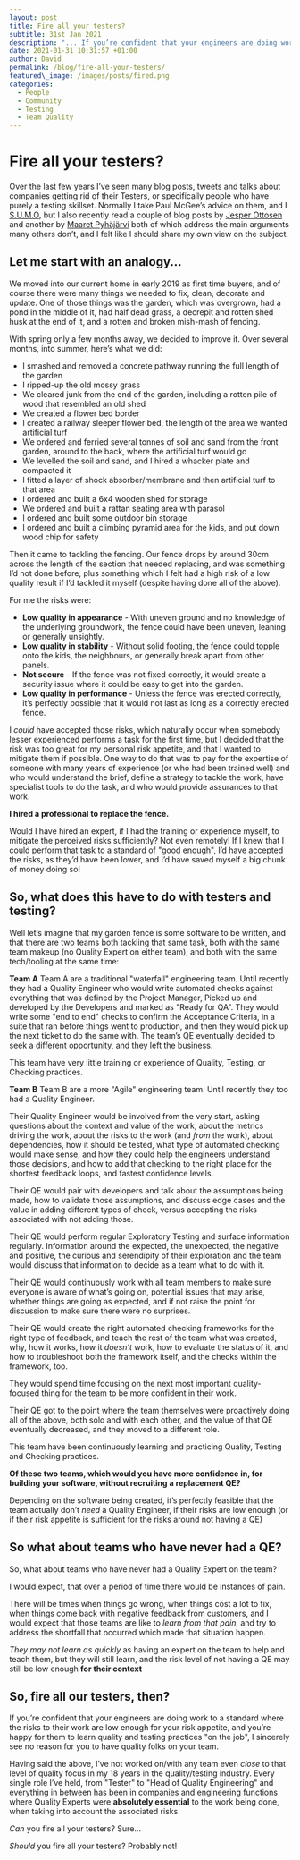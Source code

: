 ```yaml
---
layout: post
title: Fire all your testers?
subtitle: 31st Jan 2021
description: "... If you’re confident that your engineers are doing work to a standard where the risks to their work are low enough for your risk appetite, and you’re happy for them to learn quality and testing practices on the job, I sincerely see no reason for you to have quality folks on your team..."
date: 2021-01-31 10:31:57 +01:00
author: David
permalink: /blog/fire-all-your-testers/
featured\_image: /images/posts/fired.png
categories:
  - People
  - Community
  - Testing
  - Team Quality
---
```

# Fire all your testers?

Over the last few years I’ve seen many blog posts, tweets and talks about companies getting rid of their Testers, or specifically people who have purely a testing skillset. Normally I take Paul McGee’s advice on them, and I [S.U.M.O](https://www.thesumoguy.com/), but I also recently read a couple of blog posts by [Jesper Ottosen](https://jlottosen.wordpress.com/2021/01/25/the-testing-not-the-testers/) and another by [Maaret Pyhäjärvi](https://visible-quality.blogspot.com/2021/01/having-testers-makes-quality-worse.html) both of which address the main arguments many others don’t, and I felt like I should share my own view on the subject.

## Let me start with an analogy...

We moved into our current home in early 2019 as first time buyers, and of course there were many things we needed to fix, clean, decorate and update. One of those things was the garden, which was overgrown, had a pond in the middle of it, had half dead grass, a decrepit and rotten shed husk at the end of it, and a rotten and broken mish-mash of fencing.

With spring only a few months away, we decided to improve it. Over several months, into summer, here’s what we did:
- I smashed and removed a concrete pathway running the full length of the garden
- I ripped-up the old mossy grass
- We cleared junk from the end of the garden, including a rotten pile of wood that resembled an old shed 
- We created a flower bed border
- I created a railway sleeper flower bed, the length of the area we wanted artificial turf
- We ordered and ferried several tonnes of soil and sand from the front garden, around to the back, where the artificial turf would go
- We levelled the soil and sand, and I hired a whacker plate and compacted it
- I fitted a layer of shock absorber/membrane and then artificial turf to that area
- I ordered and built a 6x4 wooden shed for storage
- We ordered and built a rattan seating area with parasol
- I ordered and built some outdoor bin storage
- I ordered and built a climbing pyramid area for the kids, and put down wood chip for safety

Then it came to tackling the fencing. Our fence drops by around 30cm across the length of the section that needed replacing, and was something I’d not done before, plus something which I felt had a high risk of a low quality result if I’d tackled it myself (despite having done all of the above).

For me the risks were:
- **Low quality in appearance** - With uneven ground and no knowledge of the underlying groundwork, the fence could have been uneven, leaning or generally unsightly.
- **Low quality in stability** - Without solid footing, the fence could topple onto the kids, the neighbours, or generally break apart from other panels.
- **Not secure** - If the fence was not fixed correctly, it would create a security issue where it could be easy to get into the garden.
- **Low quality in performance** - Unless the fence was erected correctly, it’s perfectly possible that it would not last as long as a correctly erected fence.

I _could_ have accepted those risks, which naturally occur when somebody lesser experienced performs a task for the first time, but I decided that the risk was too great for my personal risk appetite, and that I wanted to mitigate them if possible.
One way to do that was to pay for the expertise of someone with many years of experience (or who had been trained well) and who would understand the brief, define a strategy to tackle the work, have specialist tools to do the task, and who would provide assurances to that work.

**I hired a professional to replace the fence.**

Would I have hired an expert, if I had the training or experience myself, to mitigate the perceived risks sufficiently? Not even remotely! If I knew that I could perform that task to a standard of "good enough", I’d have accepted the risks, as they’d have been lower, and I’d have saved myself a big chunk of money doing so!

## So, what does this have to do with testers and testing?

Well let’s imagine that my garden fence is some software to be written, and that there are two teams both tackling that same task, both with the same team makeup (no Quality Expert on either team), and both with the same tech/tooling at the same time:

**Team A**
Team A are a traditional "waterfall" engineering team. Until recently they had a Quality Engineer who would write automated checks against everything that was defined by the Project Manager, Picked up and developed by the Developers and marked as "Ready for QA". They would write some "end to end" checks to confirm the Acceptance Criteria, in a suite that ran before things went to production, and then they would pick up the next ticket to do the same with. The team’s QE eventually decided to seek a different opportunity, and they left the business.

This team have very little training or experience of Quality, Testing, or Checking practices.

**Team B**
Team B are a more "Agile" engineering team. Until recently they too had a Quality Engineer.

Their Quality Engineer would be involved from the very start, asking questions about the context and value of the work, about the metrics driving the work, about the risks to the work (and _from_ the work), about dependencies, how it should be tested, what type of automated checking would make sense, and how they could help the engineers understand those decisions, and how to add that checking to the right place for the shortest feedback loops, and fastest confidence levels.

Their QE would pair with developers and talk about the assumptions being made, how to validate those assumptions, and discuss edge cases and the value in adding different types of check, versus accepting the risks associated with not adding those.

Their QE would perform regular Exploratory Testing and surface information regularly. Information around the expected, the unexpected, the negative and positive, the curious and serendipity of their exploration and the team would discuss that information to decide as a team what to do with it.

Their QE would continuously work with all team members to make sure everyone is aware of what’s going on, potential issues that may arise, whether things are going as expected, and if not raise the point for discussion to make sure there were no surprises.

Their QE would create the right automated checking frameworks for the right type of feedback, and teach the rest of the team what was created, why, how it works, how it _doesn’t_ work, how to evaluate the status of it, and how to troubleshoot both the framework itself, and the checks within the framework, too.

They would spend time focusing on the next most important quality-focused thing for the team to be more confident in their work.

Their QE got to the point where the team themselves were proactively doing all of the above, both solo and with each other, and the value of that QE eventually decreased, and they moved to a different role.

This team have been continuously learning and practicing Quality, Testing and Checking practices.

**Of these two teams, which would you have more confidence in, for building your software, without recruiting a replacement QE?**

Depending on the software being created, it’s perfectly feasible that the team actually don’t _need_ a Quality Engineer, if their risks are low enough (or if their risk appetite is sufficient for the risks around not having a QE)

## So what about teams who have never had a QE?

So, what about teams who have never had a Quality Expert on the team?

I would expect, that over a period of time there would be instances of pain. 

There will be times when things go wrong, when things cost a lot to fix, when things come back with negative feedback from customers, and I would expect that those teams are like to _learn from that pain_, and try to address the shortfall that occurred which made that situation happen.

_They may not learn as quickly_ as having an expert on the team to help and teach them, but they will still learn, and the risk level of not having a QE may still be low enough **for their context**

## So, fire all our testers, then?

If you’re confident that your engineers are doing work to a standard where the risks to their work are low enough for your risk appetite, and you’re happy for them to learn quality and testing practices "on the job", I sincerely see no reason for you to have quality folks on your team.

Having said the above, I’ve not worked on/with any team even _close_ to that level of quality focus in my 18 years in the quality/testing industry. Every single role I’ve held, from "Tester" to "Head of Quality Engineering" and everything in between has been in companies and engineering functions where Quality Experts were **absolutely essential** to the work being done, when taking into account the associated risks.

_Can_ you fire all your testers? Sure...

_Should_ you fire all your testers? Probably not!